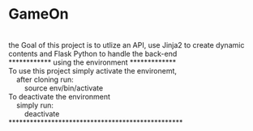 # GameOn
<br>
the Goal of this project is to utlize an API, use Jinja2 to create dynamic contents and Flask Python to handle the back-end
<br>
************ using the environment *************<br>
To use this project simply activate the environemt,<br>
&nbsp &nbsp after cloning run:<br>
&nbsp &nbsp &nbsp &nbsp source env/bin/activate<br>
To deactivate the environment<br>
&nbsp &nbsp simply run:<br>
&nbsp &nbsp &nbsp &nbsp deactivate<br>
*************************************************<br>
